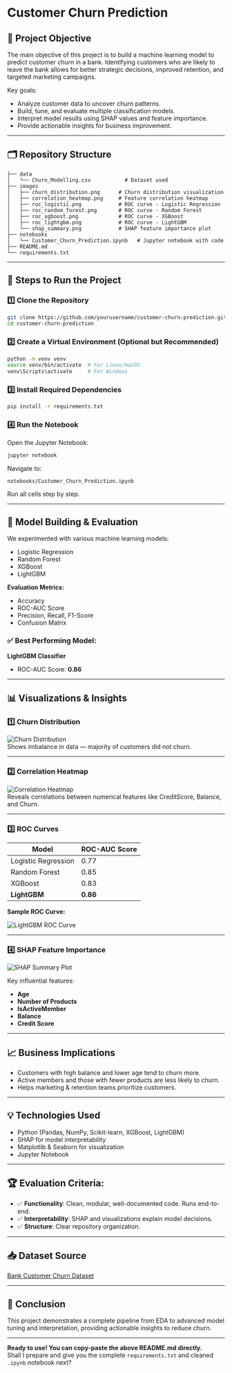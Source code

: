 # Customer Churn Prediction

## 📌 Project Objective
The main objective of this project is to build a machine learning model to predict customer churn in a bank. Identifying customers who are likely to leave the bank allows for better strategic decisions, improved retention, and targeted marketing campaigns.

Key goals:
- Analyze customer data to uncover churn patterns.
- Build, tune, and evaluate multiple classification models.
- Interpret model results using SHAP values and feature importance.
- Provide actionable insights for business improvement.

---

## 🗂️ Repository Structure

```
├── data
│   └── Churn_Modelling.csv           # Dataset used
├── images
│   ├── churn_distribution.png      # Churn distribution visualization
│   ├── correlation_heatmap.png     # Feature correlation heatmap
│   ├── roc_logistic.png            # ROC curve - Logistic Regression
│   ├── roc_random_forest.png       # ROC curve - Random Forest
│   ├── roc_xgboost.png             # ROC curve - XGBoost
│   ├── roc_lightgbm.png            # ROC curve - LightGBM
│   └── shap_summary.png            # SHAP feature importance plot
├── notebooks
│   └── Customer_Churn_Prediction.ipynb   # Jupyter notebook with code
├── README.md
└── requirements.txt
```

---

## 🚀 Steps to Run the Project

### 1️⃣ Clone the Repository

```bash
git clone https://github.com/yourusername/customer-churn-prediction.git
cd customer-churn-prediction
```

### 2️⃣ Create a Virtual Environment (Optional but Recommended)

```bash
python -m venv venv
source venv/bin/activate  # For Linux/macOS
venv\Scripts\activate     # For Windows
```

### 3️⃣ Install Required Dependencies

```bash
pip install -r requirements.txt
```

### 4️⃣ Run the Notebook

Open the Jupyter Notebook:

```bash
jupyter notebook
```

Navigate to:

`notebooks/Customer_Churn_Prediction.ipynb`

Run all cells step by step.

---

## 📝 Model Building & Evaluation

We experimented with various machine learning models:
- Logistic Regression
- Random Forest
- XGBoost
- LightGBM

**Evaluation Metrics:**
- Accuracy
- ROC-AUC Score
- Precision, Recall, F1-Score
- Confusion Matrix

### ✅ Best Performing Model:
**LightGBM Classifier**  
- ROC-AUC Score: **0.86**

---

## 📊 Visualizations & Insights

### 1️⃣ Churn Distribution

![Churn Distribution](images/churn_distribution.png)  
Shows imbalance in data — majority of customers did not churn.

---

### 2️⃣ Correlation Heatmap

![Correlation Heatmap](images/correlation_heatmap.png)  
Reveals correlations between numerical features like CreditScore, Balance, and Churn.

---

### 3️⃣ ROC Curves

| Model                | ROC-AUC Score |
|---------------------|--------------|
| Logistic Regression | 0.77         |
| Random Forest       | 0.85         |
| XGBoost             | 0.83         |
| **LightGBM**        | **0.86**     |

**Sample ROC Curve:**

![LightGBM ROC Curve](images/roc_lightgbm.png)

---

### 4️⃣ SHAP Feature Importance

![SHAP Summary Plot](images/shap_summary.png)

Key influential features:
- **Age**
- **Number of Products**
- **IsActiveMember**
- **Balance**
- **Credit Score**

---

## 📈 Business Implications
- Customers with high balance and lower age tend to churn more.
- Active members and those with fewer products are less likely to churn.
- Helps marketing & retention teams prioritize customers.

---

## 💡 Technologies Used
- Python (Pandas, NumPy, Scikit-learn, XGBoost, LightGBM)
- SHAP for model interpretability
- Matplotlib & Seaborn for visualization
- Jupyter Notebook

---

## 🏆 Evaluation Criteria:
- ✅ **Functionality**: Clean, modular, well-documented code. Runs end-to-end.
- ✅ **Interpretability**: SHAP and visualizations explain model decisions.
- ✅ **Structure**: Clear repository organization.

---

## 📥 Dataset Source
[Bank Customer Churn Dataset](https://www.kaggle.com/datasets/adammaus/predicting-churn-for-bank-customers)

---

## 📌 Conclusion
This project demonstrates a complete pipeline from EDA to advanced model tuning and interpretation, providing actionable insights to reduce churn.

---

**Ready to use! You can copy-paste the above README.md directly.**  
Shall I prepare and give you the complete `requirements.txt` and cleaned `.ipynb` notebook next?
